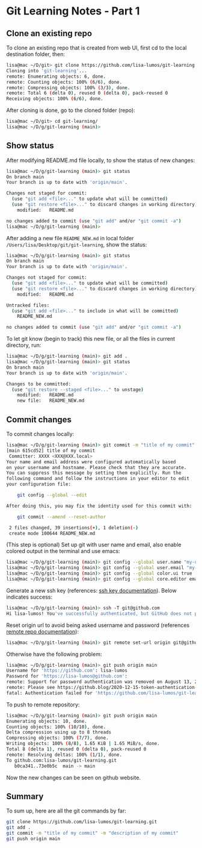 # Git Learning Notes - Part 1

## Clone an existing repo
To clone an existing repo that is created from web UI, first cd to the local destination folder, then: 

```sh
lisa@mac ~/D/git> git clone https://github.com/lisa-lumos/git-learning.git
Cloning into 'git-learning'...
remote: Enumerating objects: 6, done.
remote: Counting objects: 100% (6/6), done.
remote: Compressing objects: 100% (3/3), done.
remote: Total 6 (delta 0), reused 0 (delta 0), pack-reused 0
Receiving objects: 100% (6/6), done.
```

After cloning is done, go to the cloned folder (repo): 

```sh
lisa@mac ~/D/git> cd git-learning/
lisa@mac ~/D/g/git-learning (main)>
```
## Show status

After modifying README.md file locally, to show the status of new changes: 

```sh
lisa@mac ~/D/g/git-learning (main)> git status
On branch main
Your branch is up to date with 'origin/main'.

Changes not staged for commit:
  (use "git add <file>..." to update what will be committed)
  (use "git restore <file>..." to discard changes in working directory)
	modified:   README.md

no changes added to commit (use "git add" and/or "git commit -a")
lisa@mac ~/D/g/git-learning (main)> 
```

After adding a new file `README_NEW.md` in local folder `/Users/lisa/Desktop/git/git-learning`, show the status:

```sh
lisa@mac ~/D/g/git-learning (main)> git status
On branch main
Your branch is up to date with 'origin/main'.

Changes not staged for commit:
  (use "git add <file>..." to update what will be committed)
  (use "git restore <file>..." to discard changes in working directory)
	modified:   README.md

Untracked files:
  (use "git add <file>..." to include in what will be committed)
	README_NEW.md

no changes added to commit (use "git add" and/or "git commit -a")

```

To let git know (begin to track) this new file, or all the files in current directory, run: 

```sh
lisa@mac ~/D/g/git-learning (main)> git add .
lisa@mac ~/D/g/git-learning (main)> git status
On branch main
Your branch is up to date with 'origin/main'.

Changes to be committed:
  (use "git restore --staged <file>..." to unstage)
	modified:   README.md
	new file:   README_NEW.md

```

## Commit changes

To commit changes locally: 

```sh
lisa@mac ~/D/g/git-learning (main)> git commit -m "title of my commit" -m "description of my commit"
[main 615cd52] title of my commit
 Committer: XXXX <XXX@XXX.local>
Your name and email address were configured automatically based
on your username and hostname. Please check that they are accurate.
You can suppress this message by setting them explicitly. Run the
following command and follow the instructions in your editor to edit
your configuration file:

    git config --global --edit

After doing this, you may fix the identity used for this commit with:

    git commit --amend --reset-author

 2 files changed, 39 insertions(+), 1 deletion(-)
 create mode 100644 README_NEW.md
```

(This step is optional) Set up git with user name and email, also enable colored output in the terminal and use emacs:

```sh
lisa@mac ~/D/g/git-learning (main)> git config --global user.name "my-user-name"
lisa@mac ~/D/g/git-learning (main)> git config --global user.email "my-email@email.com"
lisa@mac ~/D/g/git-learning (main)> git config --global color.ui true
lisa@mac ~/D/g/git-learning (main)> git config --global core.editor emacs
```

Generate a new ssh key (references: [ssh key documentation]). Below indicates success: 

```sh
lisa@mac ~/D/g/git-learning (main)> ssh -T git@github.com
Hi lisa-lumos! You've successfully authenticated, but GitHub does not provide shell access.
```

Reset origin url to avoid being asked username and password (references [remote repo documentation]):

```sh
lisa@mac ~/D/g/git-learning (main)> git remote set-url origin git@github.com:lisa-lumos/git-learning.git
```

Otherwise have the following problem: 

```sh
lisa@mac ~/D/g/git-learning (main)> git push origin main
Username for 'https://github.com': lisa-lumos
Password for 'https://lisa-lumos@github.com': 
remote: Support for password authentication was removed on August 13, 2021. Please use a personal access token instead.
remote: Please see https://github.blog/2020-12-15-token-authentication-requirements-for-git-operations/ for more information.
fatal: Authentication failed for 'https://github.com/lisa-lumos/git-learning.git/'
```

To push to remote repository: 

```sh
lisa@mac ~/D/g/git-learning (main)> git push origin main
Enumerating objects: 10, done.
Counting objects: 100% (10/10), done.
Delta compression using up to 8 threads
Compressing objects: 100% (7/7), done.
Writing objects: 100% (8/8), 1.65 KiB | 1.65 MiB/s, done.
Total 8 (delta 1), reused 0 (delta 0), pack-reused 0
remote: Resolving deltas: 100% (1/1), done.
To github.com:lisa-lumos/git-learning.git
   b0ca341..73e0b5c  main -> main
```

Now the new changes can be seen on github website. 

## Summary

To sum up, here are all the git commands by far: 

```sh
git clone https://github.com/lisa-lumos/git-learning.git
git add .
git commit -m "title of my commit" -m "description of my commit"
git push origin main
```

 [//]: # (These are reference links)
    [ssh key documentation]: <https://docs.github.com/en/authentication/connecting-to-github-with-ssh>
	[remote repo documentation]: <https://docs.github.com/en/get-started/getting-started-with-git/about-remote-repositories#about-remote-repositories>
 





